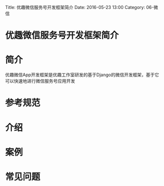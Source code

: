 Title: 优趣微信服务号开发框架简介
Date: 2016-05-23 13:00
Category: 06-微信

# 优趣微信服务号开发框架简介

# 简介
优趣微信App开发框架是优趣工作室研发的基于Django的微信开发框架，基于它可以快速地进行微信服务号应用开发

# 参考规范

# 介绍

# 案例

# 常见问题




